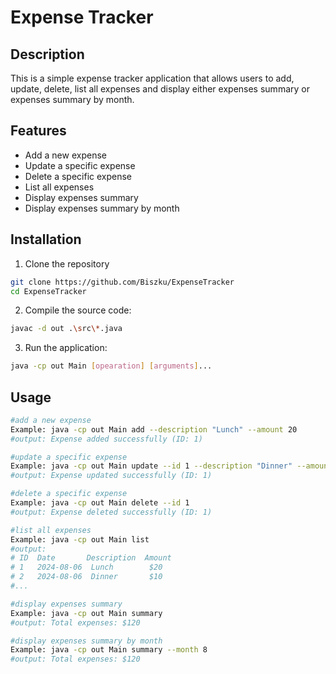 # Expense Tracker

## Description

This is a simple expense tracker application that allows users to add, update,
delete, list all expenses and display either expenses summary or expenses summary 
by month.

## Features

- Add a new expense
- Update a specific expense
- Delete a specific expense
- List all expenses
- Display expenses summary
- Display expenses summary by month

## Installation

1. Clone the repository
```bash
git clone https://github.com/Biszku/ExpenseTracker
cd ExpenseTracker
```

2. Compile the source code:
```bash
javac -d out .\src\*.java
```

3. Run the application:
```bash
java -cp out Main [opearation] [arguments]...
```

## Usage

```bash
#add a new expense
Example: java -cp out Main add --description "Lunch" --amount 20
#output: Expense added successfully (ID: 1)

#update a specific expense
Example: java -cp out Main update --id 1 --description "Dinner" --amount 10
#output: Expense updated successfully (ID: 1)

#delete a specific expense
Example: java -cp out Main delete --id 1
#output: Expense deleted successfully (ID: 1)

#list all expenses
Example: java -cp out Main list
#output:
# ID  Date       Description  Amount
# 1   2024-08-06  Lunch        $20
# 2   2024-08-06  Dinner       $10
#...

#display expenses summary
Example: java -cp out Main summary
#output: Total expenses: $120

#display expenses summary by month
Example: java -cp out Main summary --month 8
#output: Total expenses: $120
```